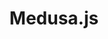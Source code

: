 ---
codehost: https://github.com/medusajs/medusa
linkedin: https://linkedin.com/company/medusa-commerce
logohandle: medusajs
sort: medusajs
title: Medusa.js
website: https://www.medusajs.com/
---